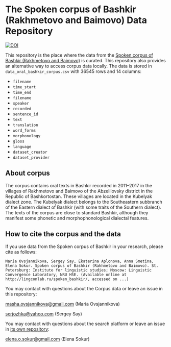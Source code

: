# The Spoken corpus of Bashkir (Rakhmetovo and Baimovo) Data Repository

[![DOI](https://zenodo.org/badge/DOI/10.5281/zenodo.7005075.svg)](https://doi.org/10.5281/zenodo.7005075)

This repository is the place where the data from the [Spoken corpus of Bashkir (Rakhmetovo and Baimovo)](http://lingconlab.ru/spoken_bashkir/) is curated. This repository also provides an alternative way to access corpus data locally. The data is stored in `data_oral_bashkir_corpus.csv` with 36545 rows and 14 columns:

* `filename`
* `time_start`
* `time_end`
* `filename`
* `speaker`
* `recorded`
* `sentence_id`
* `text`
* `translation`
* `word_forms`
* `morphonology`
* `gloss`
* `language`
* `dataset_creator`
* `dataset_provider`

## About corpus

The corpus contains oral texts in Bashkir recorded in 2011–2017 in the villages of Rakhmetovo and Baimovo of the Abzelilovsky district in the Republic of Bashkortostan. These villages are located in the Kubelyak dialect zone. The Kubelyak dialect belongs to the Southeastern subbranch of the Eastern dialect of Bashkir (with some traits of the Southern dialect). The texts of the corpus are close to standard Bashkir, although they manifest some phonetic and morphophonological dialectal features.

## How to cite the corpus and the data

If you use data from the Spoken corpus of Bashkir in your research, please cite as follows:

```
Maria Ovsjannikova, Sergey Say, Ekaterina Aplonova, Anna Smetina, Elena Sokur. Spoken corpus of Bashkir (Rakhmetovo and Baimovo). St. Petersburg: Institute for linguistic studies; Moscow: Linguistic Convergence Laboratory, NRU HSE. (Available online at http://lingconlab.ru/spoken_bashkir/, accessed on ...)
```

You may contact with questions about the Corpus data or leave an issue in this repository:

masha.ovsjannikova@gmail.com (Maria Ovsjannikova)

serjozhka@yahoo.com (Sergey Say)

You may contact with questions about the search platform or leave an issue in [its own repository](https://github.com/LingConLab/Bashkir_corpus):

elena.o.sokur@gmail.com (Elena Sokur)
